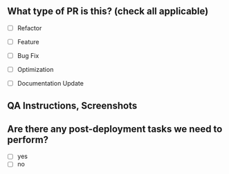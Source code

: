 <!--
     Before submitting a Pull Request, please ensure you've done the following:
     - 👷‍♀️ Create small PRs. In most cases this will be possible.
     - ✅ Provide tests for your changes.
     - 📝 Use descriptive commit messages.
     - 📗 Update any related documentation and include any relevant screenshots.
-->

## What type of PR is this? (check all applicable)

-   [ ] Refactor
-   [ ] Feature
-   [ ] Bug Fix
-   [ ] Optimization
-   [ ] Documentation Update


## QA Instructions, Screenshots


## Are there any post-deployment tasks we need to perform?

-   [ ] yes
-   [ ] no
